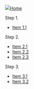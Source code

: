   [![](../assets/home.svg)Home](/)

<h>Step 1.</h>

  - [Item 1.1](/fr01.2/APP-0102_Step1.md)

<h>Step 2.</h>

  - [Item 2.1](Blank/item0201.md)
  - [Item 2.2](Blank/item0202.md)
  - [Item 2.3](Blank/item0203.md)
     

<h>Step 3.</h>

  - [Item 3.1](Blank/item0301.md)
  - [Item 3.2](Blank/item0302.md)

